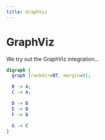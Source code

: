 ```yaml
---
title: GraphViz
---
```


# GraphViz

We try out the GraphViz integration...

``` {.dot style="width: 20em"}
digraph {
  graph [rankdir=BT, margin=0];

  B -> A;
  C -> A;

  D -> B
  E -> B
  F -> B

  G -> C
}
```
